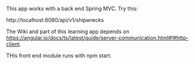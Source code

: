 


This app works with a back end Spring MVC. Try this:

http://localhost:8080/api/v1/shipwrecks


The Wiki and part of this learning app depends on https://angular.io/docs/ts/latest/guide/server-communication.html#!#http-client.


THis front end module runs with npm start.
